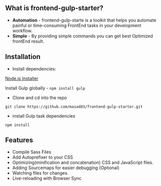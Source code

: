 ## What is frontend-gulp-starter?

- **Automation** - frontend-gulp-starte is a toolkit that helps you automate painful or time-consuming FrontEnd tasks in your development workflow.
- **Simple** - By providing simple commands you can get best Optimized frontEnd result.




## Installation

* Install dependencies:

[Node.js Installer](http://nodejs.org/)

Install Gulp globally - `npm install gulp`


* Clone and cd into the repo

`git clone https://github.com/masad83/frontend-gulp-starter.git`


* install Gulp task dependencies

`npm install`



	
## Features

* Compile Sass Files
* Add Autoprefixer to your CSS
* Optimizing(minification and concatenation) CSS and JavaScript files.
* Adding Sourcemaps for easier debugging (Optional)
* Watching files for changes.
* Live-reloading with Browser Sync